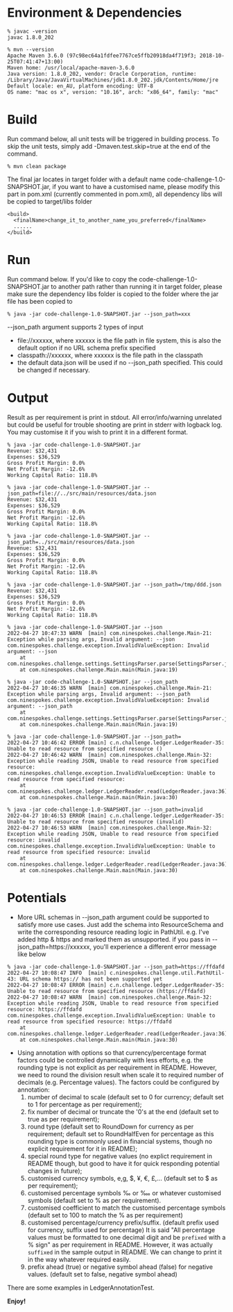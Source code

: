 # Environment & Dependencies

```
% javac -version
javac 1.8.0_202
```
```
% mvn --version
Apache Maven 3.6.0 (97c98ec64a1fdfee7767ce5ffb20918da4f719f3; 2018-10-25T07:41:47+13:00)
Maven home: /usr/local/apache-maven-3.6.0
Java version: 1.8.0_202, vendor: Oracle Corporation, runtime: /Library/Java/JavaVirtualMachines/jdk1.8.0_202.jdk/Contents/Home/jre
Default locale: en_AU, platform encoding: UTF-8
OS name: "mac os x", version: "10.16", arch: "x86_64", family: "mac"
```

# Build
Run command below, all unit tests will be triggered in building process. To skip the unit tests, simply add -Dmaven.test.skip=true at the end of the command.
```
% mvn clean package
```
The final jar locates in target folder with a default name code-challenge-1.0-SNAPSHOT.jar, if you want to have a customised name, please modify this part in pom.xml (currently commented in pom.xml), all dependency libs will be copied to target/libs folder
```
<build>
  <finalName>change_it_to_another_name_you_preferred</finalName>
  ......
</build>
```

# Run

Run command below. If you'd like to copy the code-challenge-1.0-SNAPSHOT.jar to another path rather than running it in target folder, please make sure the dependency libs folder is copied to the folder where the jar file has been copied to
```
% java -jar code-challenge-1.0-SNAPSHOT.jar --json_path=xxx
```

--json_path argument supports 2 types of input

- file://xxxxxx, where xxxxxx is the file path in file system, this is also the default option if no URL schema prefix specified
- classpath://xxxxxx, where xxxxxx is the file path in the classpath
- the default data.json will be used if no --json_path specified. This could be changed if necessary.

# Output

Result as per requirement is print in stdout. All error/info/warning unrelated but could be useful for trouble shooting are print in stderr with logback log. You may customise it if you wish to print it in a different format.
```
% java -jar code-challenge-1.0-SNAPSHOT.jar
Revenue: $32,431
Expenses: $36,529
Gross Profit Margin: 0.0%
Net Profit Margin: -12.6%
Working Capital Ratio: 118.8%

% java -jar code-challenge-1.0-SNAPSHOT.jar --json_path=file://../src/main/resources/data.json
Revenue: $32,431
Expenses: $36,529
Gross Profit Margin: 0.0%
Net Profit Margin: -12.6%
Working Capital Ratio: 118.8%

% java -jar code-challenge-1.0-SNAPSHOT.jar --json_path=../src/main/resources/data.json
Revenue: $32,431
Expenses: $36,529
Gross Profit Margin: 0.0%
Net Profit Margin: -12.6%
Working Capital Ratio: 118.8%

% java -jar code-challenge-1.0-SNAPSHOT.jar --json_path=/tmp/ddd.json                                            
Revenue: $32,431
Expenses: $36,529
Gross Profit Margin: 0.0%
Net Profit Margin: -12.6%
Working Capital Ratio: 118.8%

% java -jar code-challenge-1.0-SNAPSHOT.jar --json       
2022-04-27 10:47:33 WARN  [main] com.ninespokes.challenge.Main-21: Exception while parsing args, Invalid argument: --json
com.ninespokes.challenge.exception.InvalidValueException: Invalid argument: --json
	at com.ninespokes.challenge.settings.SettingsParser.parse(SettingsParser.java:30)
	at com.ninespokes.challenge.Main.main(Main.java:19)
	
% java -jar code-challenge-1.0-SNAPSHOT.jar --json_path
2022-04-27 10:46:35 WARN  [main] com.ninespokes.challenge.Main-21: Exception while parsing args, Invalid argument: --json_path
com.ninespokes.challenge.exception.InvalidValueException: Invalid argument: --json_path
	at com.ninespokes.challenge.settings.SettingsParser.parse(SettingsParser.java:30)
	at com.ninespokes.challenge.Main.main(Main.java:19)

% java -jar code-challenge-1.0-SNAPSHOT.jar --json_path=
2022-04-27 10:46:42 ERROR [main] c.n.challenge.ledger.LedgerReader-35: Unable to read resource from specified resource ()
2022-04-27 10:46:42 WARN  [main] com.ninespokes.challenge.Main-32: Exception while reading JSON, Unable to read resource from specified resource: 
com.ninespokes.challenge.exception.InvalidValueException: Unable to read resource from specified resource: 
	at com.ninespokes.challenge.ledger.LedgerReader.read(LedgerReader.java:36)
	at com.ninespokes.challenge.Main.main(Main.java:30)

% java -jar code-challenge-1.0-SNAPSHOT.jar --json_path=invalid
2022-04-27 10:46:53 ERROR [main] c.n.challenge.ledger.LedgerReader-35: Unable to read resource from specified resource (invalid)
2022-04-27 10:46:53 WARN  [main] com.ninespokes.challenge.Main-32: Exception while reading JSON, Unable to read resource from specified resource: invalid
com.ninespokes.challenge.exception.InvalidValueException: Unable to read resource from specified resource: invalid
	at com.ninespokes.challenge.ledger.LedgerReader.read(LedgerReader.java:36)
	at com.ninespokes.challenge.Main.main(Main.java:30)
```

# Potentials
- More URL schemas in --json_path argument could be supported to satisfy more use cases. Just add the schema into ResourceSchema and write the corresponding resource reading logic in PathUtil. e.g. I've added http & https and marked them as unsupported. if you pass in --json_path=https://xxxxxx, you'll experience a different error message like below
```
% java -jar code-challenge-1.0-SNAPSHOT.jar --json_path=https://ffdafd                       
2022-04-27 10:08:47 INFO  [main] c.ninespokes.challenge.util.PathUtil-43: URL schema https:// has not been supported yet
2022-04-27 10:08:47 ERROR [main] c.n.challenge.ledger.LedgerReader-35: Unable to read resource from specified resource (https://ffdafd)
2022-04-27 10:08:47 WARN  [main] com.ninespokes.challenge.Main-32: Exception while reading JSON, Unable to read resource from specified resource: https://ffdafd
com.ninespokes.challenge.exception.InvalidValueException: Unable to read resource from specified resource: https://ffdafd
	at com.ninespokes.challenge.ledger.LedgerReader.read(LedgerReader.java:36)
	at com.ninespokes.challenge.Main.main(Main.java:30)
```
- Using annotation with options so that currency/percentage format factors could be controlled dynamically with less efforts, e.g. the rounding type is not explicit as per requirement in README. However, we need to round the division result when scale it to required number of decimals (e.g. Percentage values). The factors could be configured by annotation:
  1. number of decimal to scale (default set to 0 for currency; default set to 1 for percentage as per requirement);
  2. fix number of decimal or truncate the '0's at the end (default set to true as per requirement);
  3. round type (default set to RoundDown for currency as per requirement; default set to RoundHalfEven for percentage as this rounding type is commonly used in financial systems, though no explicit requirement for it in README);
  4. special round type for negative values (no explict requirement in README though, but good to have it for quick responding potential changes in future);
  5. customised currency symbols, e,g, $, ¥, €, £,... (default set to $ as per requirement);
  6. customised percentage symbols ‰ or ‱ or whatever customised symbols (default set to % as per requirement).
  7. customised coefficient to match the customised percentage symbols (default set to 100 to match the % as per requirement)
  8. customised percentage/currency prefix/suffix. (default prefix used for currency, suffix used for percentage) It is said "All percentage values must be formatted to one decimal digit and be `prefixed` with a % sign" as per requirement in README. However, it was actually `suffixed` in the sample output in README. We can change to print it in the way whatever required easily.
  9. prefix ahead (true) or negative symbol ahead (false) for negative values. (default set to false, negative symbol ahead)

There are some examples in LedgerAnnotationTest.

__Enjoy!__